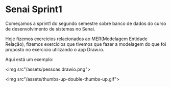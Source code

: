 # Senai Sprint1

Começamos a sprint1 do segundo semestre sobre banco de dados do curso de desenvolvimento de sistemas no Senai.

Hoje fizemos exercicios relacionados ao MER(Modelagem Entidade Relação), fizemos exercicios que tivemos que fazer a modelagem do que foi proposto no exercicio utilizando o app Draw.io.

Aqui está um exemplo:

<img src"/assets/pessoas.drawio.png">


<img src"/assets/thumbs-up-double-thumbs-up.gif">
